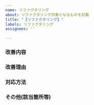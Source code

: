 ```yaml
---
name: リファクタリング
about: リファクタリング対象となるものを記載
title: "【リファクタリング】"
labels: リファクタリング
assignees: ''

---
```


### 改善内容
### 改善理由
### 対応方法
### その他(該当箇所等)
